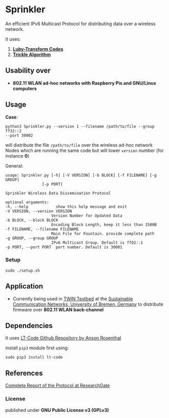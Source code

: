 # Sprinkler

An efficient IPv6 Multicast Protocol for distributing data over a wireless network.

It uses:

1. [__Luby-Transform Codes__](https://en.wikipedia.org/wiki/Luby_transform_code)
2. [__Trickle Algorithm__](https://tools.ietf.org/html/rfc6206)

## Usability over

* __802.11 WLAN ad-hoc networks with Raspberry Pis and GNU/Linux computers__

## Usage

__Case__:


    python3 Sprinkler.py --version 1 --filename /path/to/file --group ff32::2
    --port 30002

will distribute the file `/path/to/file` over the wireless ad-hoc network Nodes
which are running the same code but will lower `version` number (for instance __0__)

General:

    usage: Sprinkler.py [-h] [-V VERSION] [-b BLOCK] [-f FILENAME] [-g GROUP]
                    [-p PORT]

    Sprinkler Wireless Data Dissemination Protocol

    optional arguments:
    -h, --help            show this help message and exit
    -V VERSION, --version VERSION
                        Version Number for Updated Data
    -b BLOCK, --block BLOCK
                        Encoding Block Length, keep it less than 1500B
    -f FILENAME, --filename FILENAME
                        Main File for Fountain. provide complete path
    -g GROUP, --group GROUP
                        IPv6 Multicast Group. Default is ff02::1
    -p PORT, --port PORT  port number. Default is 30001


### Setup

    sudo ./setup.sh

## Application

* Currently being used in [TWIN Testbed](https://github.com/ComNets-Bremen/TWIN) at the [Sustainable Communication Networks, University of Bremen, Germany](http://comnets.uni-bremen.de) to distribute firmware over __802.11 WLAN back-channel__

## Dependencies

It uses [LT-Code Github Repository by Anson Rosenthal](https://github.com/anrosent/lt-code)

install `pip3` module first using:

    sudo pip3 install lt-code

## References

[Complete Report of the Protocol at ResearchGate](http://dx.doi.org/10.13140/RG.2.2.32561.99687)

### License

published under __GNU Public License v3 (GPLv3)__
